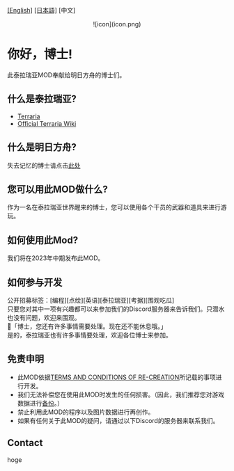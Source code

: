 [[English]](README.md) [[日本語]](README_JP.md) [中文]

<p align="center" >
![icon](icon.png)
</p>

# 你好，博士!
此泰拉瑞亚MOD奉献给明日方舟的博士们。

## 什么是泰拉瑞亚?
- [Terraria](https://www.terraria.org)
- [Official Terraria Wiki](https://terraria.fandom.com/wiki/Terraria_Wiki)

## 什么是明日方舟?
失去记忆的博士请点击[此处](https://ak.hypergryph.com)

## 您可以用此MOD做什么?
作为一名在泰拉瑞亚世界醒来的博士，您可以使用各个干员的武器和道具来进行游玩。

## 如何使用此Mod?
我们将在2023年中期发布此MOD。

## 如何参与开发
公开招募标签：[编程][点绘][英语][泰拉瑞亚][考据][围观吃瓜]<br>
只要您对其中一项有兴趣都可以来参加我们的Discord服务器来告诉我们。只潜水也没有问题，欢迎来围观。<br>
🐰「博士，您还有许多事情需要处理。现在还不能休息哦。」<br>
是的，泰拉瑞亚也有许多事情要处理，欢迎各位博士来参加。<br>

## 免责申明
- 此MOD依据[TERMS AND CONDITIONS OF RE-CREATION](https://www.arknights.global/fankit/guidelines)所记载的事项进行开发。
- 我们无法补偿您在使用此MOD时发生的任何损害。（因此，我们推荐您对游戏数据进行[备份](https://github.com/tModLoader/tModLoader/wiki/Basic-tModLoader-Usage-Guide#world-and-player-backups)。）
- 禁止利用此MOD的程序以及图片数据进行再创作。
- 如果有任何关于此MOD的疑问，请通过以下Discord的服务器来联系我们。

## Contact
hoge